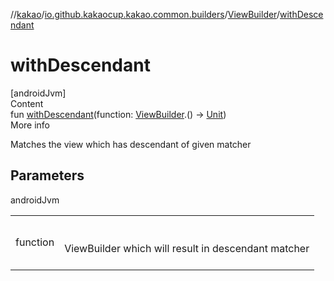 //[kakao](../../../index.md)/[io.github.kakaocup.kakao.common.builders](../index.md)/[ViewBuilder](index.md)/[withDescendant](with-descendant.md)



# withDescendant  
[androidJvm]  
Content  
fun [withDescendant](with-descendant.md)(function: [ViewBuilder](index.md).() -> [Unit](https://kotlinlang.org/api/latest/jvm/stdlib/kotlin/-unit/index.html))  
More info  


Matches the view which has descendant of given matcher



## Parameters  
  
androidJvm  
  
| | |
|---|---|
| <a name="io.github.kakaocup.kakao.common.builders/ViewBuilder/withDescendant/#kotlin.Function1[io.github.kakaocup.kakao.common.builders.ViewBuilder,kotlin.Unit]/PointingToDeclaration/"></a>function| <a name="io.github.kakaocup.kakao.common.builders/ViewBuilder/withDescendant/#kotlin.Function1[io.github.kakaocup.kakao.common.builders.ViewBuilder,kotlin.Unit]/PointingToDeclaration/"></a><br><br>ViewBuilder which will result in descendant matcher<br><br>|
  
  



